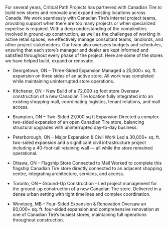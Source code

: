 For several years, Critical Path Projects has partnered with Canadian Tire to build new stores and renovate and expand existing locations across Canada. We work seamlessly with Canadian Tire’s internal project teams, providing support when there are too many projects or when specialized expertise is required. With a deep understanding of the complexities involved in ground-up construction, as well as the challenges of working in active retail spaces, we effectively manage consultant teams, landlords, and other project stakeholders. Our team also oversees budgets and schedules, ensuring that each store’s manager and dealer are kept informed and satisfied throughout every phase of the project.   Here are some of the stores we have helped build, expand or renovate:​

- Georgetown, ON – Three-Sided Expansion
Managed a 25,000+ sq. ft. expansion on three sides of an active store. All work was completed while maintaining uninterrupted store operations.

- Kitchener, ON – New Build of a 72,000 sq foot store
Oversaw construction of a new Canadian Tire location fully integrated into an existing shopping mall, coordinating logistics, tenant relations, and mall access.

- Brampton, ON – Two-Sided 27,000 sq ft Expansion
Directed a complex two-sided expansion of an open Canadian Tire store, balancing structural upgrades with uninterrupted day-to-day business.

- Peterborough, ON – Major Expansion & Civil Work
Led a 30,000+ sq. ft. two-sided expansion and a significant civil infrastructure project including a 40-foot-tall retaining wall — all while the store remained operational.

- Ottawa, ON – Flagship Store Connected to Mall
Worked to complete this flagship Canadian Tire store directly connected to an adjacent shopping centre, integrating architecture, services, and access.

- Toronto, ON – Ground-Up Construction - Led project management for the ground-up construction of a new Canadian Tire store. Delivered in a dense urban setting with tight timelines and complex coordination.

- Winnipeg, MB – Four-Sided Expansion & Renovation
Oversaw an 80,000+ sq. ft. four-sided expansion and comprehensive renovation at one of Canadian Tire’s busiest stores, maintaining full operations throughout construction.
